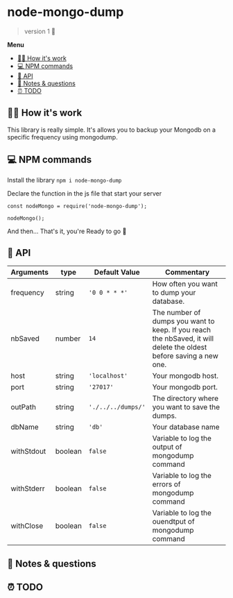# node-mongo-dump
> version 1 🚀

**Menu**

* [👷‍♂️ How it's work](#-how-its-work])
* [💻 NPM commands](#-npm-commands)
* [📖 API](#-api])
* [📝 Notes & questions](#-notes--questions)
* [⏰ TODO](#-todo)

 ## 👷‍♂️ How it's work

This library is really simple. It's allows you to backup your Mongodb on a specific frequency using mongodump.

## 💻 NPM commands

Install the library
`npm i node-mongo-dump`

Declare the function in the js file that start your server
```
const nodeMongo = require('node-mongo-dump');

nodeMongo();
```

And then... That's it, you're Ready to go 🚀

## 📖 API

|Arguments|type|Default Value|Commentary|
|----|----|----|-----|
|frequency|string|`'0 0 * * *'`|How often you want to dump your database.|
|nbSaved|number|`14`|The number of dumps you want to keep. If you reach the nbSaved, it will delete the oldest before saving a new one.|
|host|string|`'localhost'`|Your mongodb host.|
|port|string|`'27017'`|Your mongodb port.|
|outPath|string|`'./../../dumps/'`|The directory where you want to save the dumps.|
|dbName|string|`'db'`|Your database name|
|withStdout|boolean|`false`|Variable to log the output of mongodump command|
|withStderr|boolean|`false`|Variable to log the errors of mongodump command|
|withClose|boolean|`false`|Variable to log the ouendtput of mongodump command|

## 📝 Notes & questions



## ⏰ TODO